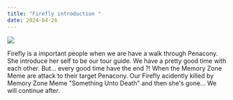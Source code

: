```yaml
---
title: "Firefly introduction "
date: 2024-04-26
---
```

<body>
  <div>
    <img src = "https://files.yande.re/image/9b27bc9176a56b63a6b2ee21fa912144/yande.re%201157680%20firefly%20honkai:_star_rail%20selfie%20stelle%20tagme.jpg"/>
    <p>Firefly is a important people when we are have a walk through Penacony.
      She introduce her self to be our tour guide.
      We have a pretty good time with each other.
      But... every good time have the end ?!
      When the Memory Zone Meme are attack to their target Penacony.
      Our Firefly acidently killed by Memory Zone Meme "Something Unto Death" and then she's gone...
             We will continue after.
    </p >
  </div>
</body>
